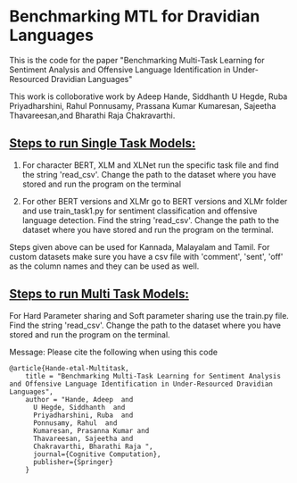 # Benchmarking MTL for Dravidian Languages 

This is the code for the paper "Benchmarking Multi-Task Learning for Sentiment Analysis and Offensive Language Identification in Under-Resourced Dravidian Languages"

This work is colloborative work by Adeep Hande, Siddhanth U Hegde, Ruba Priyadharshini, Rahul Ponnusamy, Prassana Kumar Kumaresan, Sajeetha Thavareesan,and Bharathi Raja Chakravarthi. 


## [Steps to run Single Task Models:](https://github.com/SiddhanthHegde/Dravidian-MTL-Benchmarking/tree/main/Single%20Tasks)
1) For character BERT, XLM and XLNet run the specific task file and find the string 'read_csv'. Change the path to the dataset where you have stored and run the program on the terminal

2) For other BERT versions and XLMr go to BERT versions and XLMr folder and use train_task1.py for sentiment classification and offensive language detection. Find the string 'read_csv'. Change the path to the dataset where you have stored and run the program on the terminal.

Steps given above can be used for Kannada, Malayalam and Tamil. For custom datasets make sure you have a csv file with 'comment', 'sent', 'off' as the column names and they can be used as well.

## [Steps to run Multi Task Models:](https://github.com/SiddhanthHegde/Dravidian-MTL-Benchmarking/tree/main/Multi%20Tasks)

For Hard Parameter sharing and Soft parameter sharing use the train.py file. Find the string 'read_csv'. Change the path to the dataset where you have stored and run the program on the terminal.


Message: Please cite the following when using this code
```
@article{Hande-etal-Multitask,
    title = "Benchmarking Multi-Task Learning for Sentiment Analysis and Offensive Language Identification in Under-Resourced Dravidian Languages",
    author = "Hande, Adeep  and
      U Hegde, Siddhanth  and
      Priyadharshini, Ruba  and
      Ponnusamy, Rahul  and
      Kumaresan, Prasanna Kumar and
      Thavareesan, Sajeetha and
      Chakravarthi, Bharathi Raja ",
      journal={Cognitive Computation},
      publisher={Springer}
    }
```
